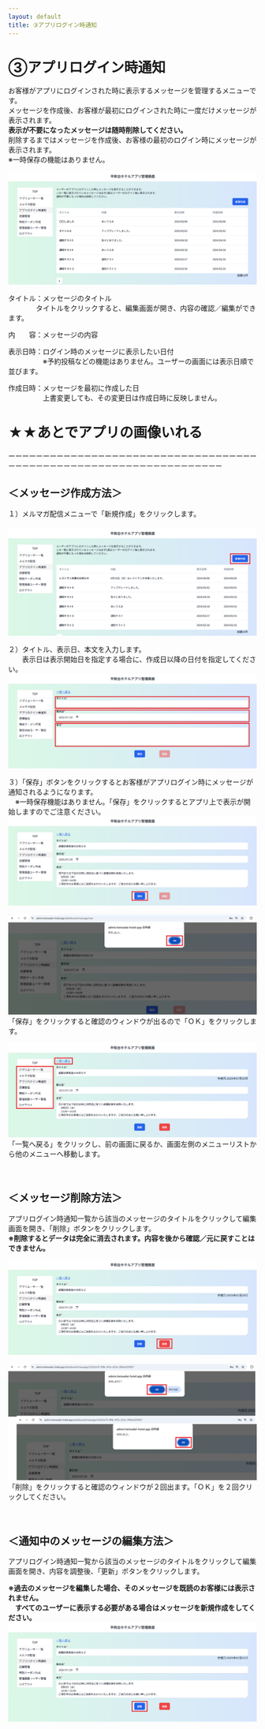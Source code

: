 ```yaml
---
layout: default
title: ③アプリログイン時通知
---
```


# ③アプリログイン時通知

お客様がアプリにログインされた時に表示するメッセージを管理するメニューです。<br>
メッセージを作成後、お客様が最初にログインされた時に一度だけメッセージが表示されます。<br>
**表示が不要になったメッセージは随時削除してください。**<br>
削除するまではメッセージを作成後、お客様の最初のログイン時にメッセージが表示されます。<br>
※一時保存の機能はありません。

![image.png](login-notification/image.png)

タイトル：メッセージのタイトル<br>
　　　　タイトルをクリックすると、編集画面が開き、内容の確認／編集ができます。

内　　容：メッセージの内容

表示日時：ログイン時のメッセージに表示したい日付<br>
　　　　　※予約投稿などの機能はありません。ユーザーの画面には表示日順で並びます。

作成日時：メッセージを最初に作成した日<br>
 　　　　　上書変更しても、その変更日は作成日時に反映しません。

# ★★あとでアプリの画像いれる<br>

ーーーーーーーーーーーーーーーーーーーーーーーーーーーーーーーーーーーーーーーーーーーーーーーーーーーーーーーーーーーーーーーーーーー<br>

## ＜メッセージ作成方法＞

１）メルマガ配信メニューで「新規作成」をクリックします。<br>　　
![ログイン時通知1.png](login-notification/ログイン時通知1.png)

２）タイトル、表示日、本文を入力します。<br>
　　表示日は表示開始日を指定する場合に、作成日以降の日付を指定してください。<br>
![ログイン時通知2.png](login-notification/ログイン時通知2.png)

３）「保存」ボタンをクリックするとお客様がアプリログイン時にメッセージが通知されるようになります。<br>
　※一時保存機能はありません。「保存」をクリックするとアプリ上で表示が開始しますのでご注意ください。<br>
![ログイン時通知3①.png](login-notification/ログイン時通知3.png)

![ログイン時通知3②.png](login-notification/ログイン時通知3-1.png)
「保存」をクリックすると確認のウィンドウが出るので「ＯＫ」をクリックします。

![ログイン時通知3③.png](login-notification/ログイン時通知3-2.png)
「一覧へ戻る」をクリックし、前の画面に戻るか、画面左側のメニューリストから他のメニューへ移動します。
<br>
<br>
<br>
## ＜メッセージ削除方法＞

アプリログイン時通知一覧から該当のメッセージのタイトルをクリックして編集画面を開き、「削除」ボタンをクリックします。<br>
**※削除するとデータは完全に消去されます。内容を後から確認／元に戻すことはできません。**

![ログイン時通知６削除.png](login-notification/ログイン時通知６削除.png)

![ログイン時通知7削除.png](login-notification/ログイン時通知7削除.png)
「削除」をクリックすると確認のウィンドウが２回出ます。「ＯＫ」を２回クリックしてください。
<br>
<br>
<br>
## ＜通知中のメッセージの編集方法＞
アプリログイン時通知一覧から該当のメッセージのタイトルをクリックして編集画面を開き、内容を調整後、「更新」ボタンをクリックします。

**※過去のメッセージを編集した場合、そのメッセージを既読のお客様には表示されません。**<br>
　**すべてのユーザーに表示する必要がある場合はメッセージを新規作成をしてください。**
![ログイン時通知8編集.png](login-notification/ログイン時通知8編集.png)